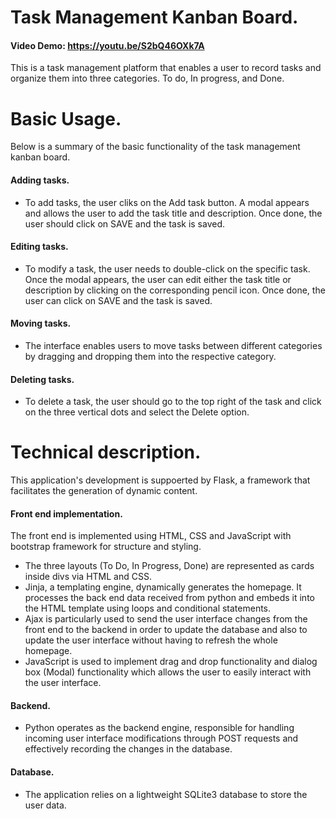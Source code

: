 # Task Management Kanban Board.
#### Video Demo: https://youtu.be/S2bQ46OXk7A
This is a task management platform that enables a user to record tasks and organize them into three categories. To do, In progress, and Done. 

# Basic Usage.
Below is a summary of the basic functionality of the task management kanban board.

#### Adding tasks.
- To add tasks, the user cliks on the Add task button.
A modal appears and allows the user to add the task title and description. Once done, the user should click on SAVE and the task is saved.

#### Editing tasks.
- To modify a task, the user needs to double-click on the specific task. Once the modal appears, the user can edit either the task title or description by clicking on the corresponding pencil icon. Once done, the user can click on SAVE and the task is saved.

#### Moving tasks.
- The interface enables users to move tasks between different categories by dragging and dropping them into the respective category.

#### Deleting tasks.
- To delete a task, the user should go to the top right of the task and click on the three vertical dots and select the Delete option.

# Technical description.
This application's development is suppoerted by Flask, a framework that facilitates the generation of dynamic content.

#### Front end implementation.
The front end is implemented using HTML, CSS and JavaScript with bootstrap framework for structure and styling.
- The three layouts (To Do, In Progress, Done) are represented as cards inside divs via HTML and CSS.
- Jinja, a templating engine, dynamically generates the homepage. It processes the back end data received from python and embeds it into the HTML template using loops and conditional statements.
- Ajax is particularly used to send the user interface changes from the front end to the backend in order to update the database and also to update the user interface without having to refresh the whole homepage.
- JavaScript is used to implement drag and drop functionality and dialog box (Modal) functionality which allows the user to easily interact with the user interface.

#### Backend.
- Python operates as the backend engine, responsible for handling incoming user interface modifications through POST requests and effectively recording the changes in the database.
#### Database.
- The application relies on a lightweight SQLite3 database to store the user data.
